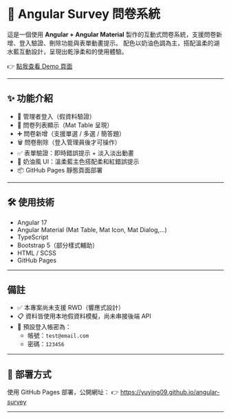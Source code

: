 # 📝 Angular Survey 問卷系統

這是一個使用 **Angular + Angular Material** 製作的互動式問卷系統，支援問卷新增、登入驗證、刪除功能與表單動畫提示。
配色以奶油色調為主，搭配溫柔的湖水藍互動設計，呈現出乾淨柔和的使用體驗。

👉 [點我查看 Demo 頁面](https://yuying09.github.io/angular-survey)

---

## ✨ 功能介紹

- 🔐 管理者登入（假資料驗證）
- 🧾 問卷列表顯示（Mat Table 呈現）
- ➕ 問卷新增（支援單選 / 多選 / 簡答題）
- 🗑️ 問卷刪除（登入管理員後才可操作）
- ✅ 表單驗證：即時錯誤提示 + 淡入淡出動畫
- 🎨 奶油風 UI：溫柔藍主色搭配柔和紅錯誤提示
- 📦 GitHub Pages 靜態頁面部署

---

## 🛠 使用技術

- Angular 17
- Angular Material (Mat Table, Mat Icon, Mat Dialog,...)
- TypeScript
- Bootstrap 5（部分樣式輔助）
- HTML / SCSS
- GitHub Pages

---

##  備註

- ✅ 本專案尚未支援 RWD（響應式設計）
- 📋 資料皆使用本地假資料模擬，尚未串接後端 API
- 🌿 預設登入帳密為：
  - 帳號：`test@email.com`
  - 密碼：`123456`

---

## 🚀 部署方式

使用 GitHub Pages 部署，公開網址：
👉 https://yuying09.github.io/angular-survey

---

